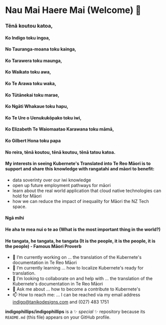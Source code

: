 # Nau Mai Haere Mai (Welcome) 👋

### Tēnā koutou katoa, 

#### Ko Indigo toku ingoa,
#### No Tauranga-moana toku kainga,
#### Ko Tarawera toku maunga, 
#### Ko Waikato toku awa,
#### Ko Te Arawa toku waka,
#### Ko Tūtānekai toku marae,
#### Ko Ngāti Whakaue toku hapu,
#### Ko Te Ure o Uenukukōpako toku iwi,
#### Ko Elizabeth Te Waiomaatao Karawana toku māmā,
#### Ko Gilbert Hona toku papa

#### No reira, tēnā koutou, tēnā koutou, tēnā tatou katoa.

#### My interests in seeing Kubernete's Translated into Te Reo Māori is to support and share this knowledge with rangatahi and māori to benefit:
- data soverinty over our iwi knowledge
- open up future employment pathways for māori
- learn about the real world application that cloud native technologies can hold for Māori
- how we can reduce the impact of inequality for Māori the NZ Tech space. 

#### Ngā mihi


#### He aha te mea nui o te ao (What is the most important thing in the world?)
#### He tangata, he tangata, he tangata  (It is the people, it is the people, it is the people)   - Famous Māori Proverb

- 🔭 I’m currently working on ... the translation of the Kubernete's documentation in Te Reo Māori
- 🌱 I’m currently learning ... how to localize Kubernete's ready for translation.
- 👯 I’m looking to collaborate on and help with ... the translation of the Kubernete's documentation in Te Reo Māori
- 💬 Ask me about ... how to become a contribute to Kubernete's
- 📫 How to reach me: ... I can be reached via my email address indigo@tanikodesigns.com and (027) 483 1751


**indigophillips/indigophillips** is a ✨ _special_ ✨ repository because its `README.md` (this file) appears on your GitHub profile.
